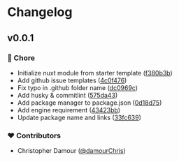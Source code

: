 # Changelog


## v0.0.1


### 🏡 Chore

- Initialize nuxt module from starter template ([f380b3b](https://github.com/damourChris/nuxt-notion-cms/commit/f380b3b))
- Add github issue templates ([4c0f476](https://github.com/damourChris/nuxt-notion-cms/commit/4c0f476))
- Fix typo in .github folder name ([dc0969c](https://github.com/damourChris/nuxt-notion-cms/commit/dc0969c))
- Add husky & commitlint ([575da43](https://github.com/damourChris/nuxt-notion-cms/commit/575da43))
- Add package manager to package.json ([0d18d75](https://github.com/damourChris/nuxt-notion-cms/commit/0d18d75))
- Add engine requirement ([43423bb](https://github.com/damourChris/nuxt-notion-cms/commit/43423bb))
- Update package name and links ([33fc639](https://github.com/damourChris/nuxt-notion-cms/commit/33fc639))

### ❤️ Contributors

- Christopher Damour ([@damourChris](http://github.com/damourChris))

